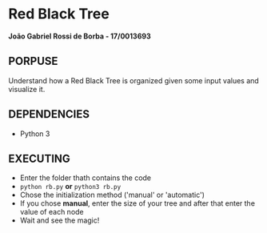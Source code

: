 # Red Black Tree
**João Gabriel Rossi de Borba - 17/0013693**

## PORPUSE
Understand how a Red Black Tree is organized given some input values and visualize it.

## DEPENDENCIES
- Python 3

## EXECUTING
- Enter the folder thath contains the code
- `python rb.py` **or** `python3 rb.py`
- Chose the initialization method ('manual' or 'automatic')
- If you chose **manual**, enter the size of your tree and after that enter the value of each node
- Wait and see the magic!
